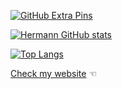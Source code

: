 

[![GitHub Extra Pins](https://github-readme-stats.vercel.app/api/pin/?username=hermkan&repo=journey_code&show_icons=true&count_private=true&layout=compact&show_owner=true&theme=gotham&bg_color=0D111700&text_color=C9D1D9&hide_title=true&hide_border=true)](https://github.com/hermkan/journey_code)

[![Hermann GitHub stats](https://github-readme-stats.vercel.app/api?username=hermkan&show_icons=true&count_private=true&layout=compact&show_owner=true&theme=gotham&bg_color=0D111700&text_color=C9D1D9&hide_title=true&hide_border=true)](https://github.com/hermkan)

[![Top Langs](https://github-readme-stats.vercel.app/api/top-langs/?username=hermkan&include_all_commits=true&count_private=true&layout=compact&langs_count=6&hide=html,css,less,scss,hack,php&show_icons=true&count_private=true&theme=gotham&bg_color=0D111700&text_color=C9D1D9&hide_border=true)](https://github.com/hermkan)

[Check my website](https://hkf.com) ☜
